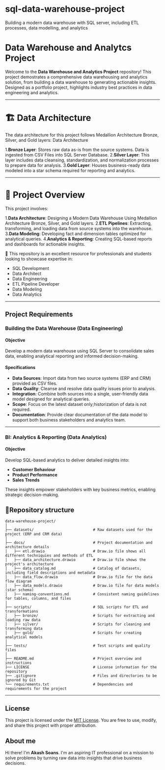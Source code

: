 # sql-data-warehouse-project
Building a modern data warehouse with SQL server, including ETL processes, data modelling, and analytics

# Data Warehouse and Analytcs Project

Welcome to the **Data Warehouse and Analytics Project** repository!
This project demostrates a comprehensive data warehousing and analytics solution, from building a data warehouse to generating actionable insights. Designed as a portfolio project, highlights industry best practices in data engineering and analytics.

---

# 🏗️ Data Architecture
The data architecture for this project follows Medallion Architecture Bronze, Silver, and Gold layers: Data Architecture

1.**Bronze Layer**: Stores raw data as-is from the source systems. Data is ingested from CSV Files into SQL Server Database.
2.**Silver Layer**: This layer includes data cleansing, standardization, and normalization processes to prepare data for analysis.
3.**Gold Layer**: Houses business-ready data modeled into a star schema required for reporting and analytics.

---

# 📖 Project Overview
This project involves:

1.**Data Architecture**: Designing a Modern Data Warehouse Using Medallion Architecture Bronze, Silver, and Gold layers.
2.**ETL Pipelines**: Extracting, transforming, and loading data from source systems into the warehouse.
3.**Data Modeling**: Developing fact and dimension tables optimized for analytical queries.
4.**Analytics & Reporting**: Creating SQL-based reports and dashboards for actionable insights.

🎯 This repository is an excellent resource for professionals and students looking to showcase expertise in:

- SQL Development
- Data Architect
- Data Engineering
- ETL Pipeline Developer
- Data Modeling
- Data Analytics

---

## Project Requirements 

### Building the Data Warehouse (Data Engineering)

#### Objective
Develop a modern data warehouse using SQL Server to consolidate sales data, enabling analytical reporting and informed decision-making.

#### Specifications
- **Data Sources**: Import data from two source systems (ERP and CRM) provided as CSV files.
- **Data Quality**: Cleanse and resolve data quality issues prior to analysis.
- **Integration**: Combine both sources into a single, user-friendly data model designed for analytical queries.
- **Scope**: Focus on the latest dataset only;historization of data is not required.
- **Documentation**: Provide clear documentation of the data model to support both business stakeholders and analytics team.

---

### BI: Analytics & Reporting (Data Analytics)

#### Objective
Develop SQL-based analytics to deliver detailed insights into:
- **Customer Behaviour**
- **Product Performance**
- **Sales Trends**

These insights empower stakeholders with key business metrics, enabling strategic decision-making.

## 📂Repository structure
```
data-warehouse-project/
│
├── datasets/                           # Raw datasets used for the project (ERP and CRM data)
│
├── docs/                               # Project documentation and architecture details
│   ├── etl.drawio                      # Draw.io file shows all different techniquies and methods of ETL
│   ├── data_architecture.drawio        # Draw.io file shows the project's architecture
│   ├── data_catalog.md                 # Catalog of datasets, including field descriptions and metadata
│   ├── data_flow.drawio                # Draw.io file for the data flow diagram
│   ├── data_models.drawio              # Draw.io file for data models (star schema)
│   ├── naming-conventions.md           # Consistent naming guidelines for tables, columns, and files
│
├── scripts/                            # SQL scripts for ETL and transformations
│   ├── bronze/                         # Scripts for extracting and loading raw data
│   ├── silver/                         # Scripts for cleaning and transforming data
│   ├── gold/                           # Scripts for creating analytical models
│
├── tests/                              # Test scripts and quality files
│
├── README.md                           # Project overview and instructions
├── LICENSE                             # License information for the repository
├── .gitignore                          # Files and directories to be ignored by Git
└── requirements.txt                    # Dependencies and requirements for the project
```
---

## License

This project is licensed under the [MIT License](LICENSE). You are free to use, modify, and share this project with proper attribution.

## About me

Hi there! I'm **Akash Soans**. I'm an aspiring IT professional on a mission to solve problems by turning raw data into insights that drive business decisions. 
